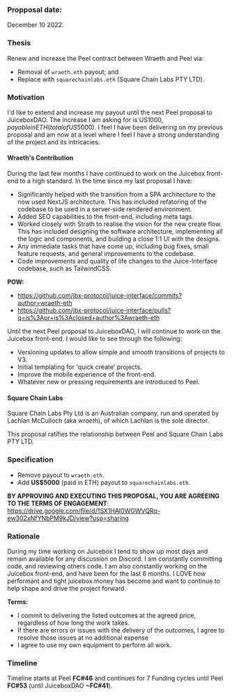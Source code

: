 ### **Propposal date:**

December 10 2022.

### **Thesis**

Renew and increase the Peel contract between Wraeth and Peel via:

- Removal of `wraeth.eth` payout; and
- Replace with `squarechainlabs.eth` (Square Chain Labs PTY LTD).

### **Motivation**

I'd like to extend and increase my payout until the next Peel proposal to JuiceboxDAO. The increase I am asking for is US$1000, payable in ETH (total of US$5000). I feel I have been delivering on my previous proposal and am now at a level where I feel I have a strong understanding of the project and its intricacies.

#### **Wraeth's Contribution**

During the last few months I have continued to work on the Juicebox front-end to a high standard. In the time since my last proposal I have:

- Significantly helped with the transition from a SPA architecture to the now used NextJS architecture. This has included refatoring of the codebase to be used in a server-side rendered environment.
- Added SEO capabilities to the front-end, including meta tags.
- Worked closely with Strath to realise the vision for the new create flow. This has included designing the software architecture, implementing all the logic and components, and building a close 1:1 UI with the designs.
- Any immediate tasks that have come up, including bug fixes, small feature requests, and general improvements to the codebase.
- Code improvements and quality of life changes to the Juice-Interface codebase, such as TailwindCSS.

**POW:**

- https://github.com/jbx-protocol/juice-interface/commits?author=wraeth-eth
- https://github.com/jbx-protocol/juice-interface/pulls?q=is%3Apr+is%3Aclosed+author%3Awraeth-eth

Until the next Peel proposal to JuiceboxDAO, I will continue to work on the Juicebox front-end. I would like to see through the following:

- Versioning updates to allow simple and smooth transitions of projects to V3.
- Initial templating for 'quick create' projects.
- Improve the mobile experience of the front-end.
- Whatever new or pressing requirements are introduced to Peel.

#### **Square Chain Labs**

Square Chain Labs Pty Ltd is an Australian company, run and operated by Lachlan McCulloch (aka _wraeth_), of which Lachlan is the sole director.

This proposal ratifies the relationship between Peel and Square Chain Labs PTY LTD.

### **Specification**

- Remove payout to `wraeth.eth`.
- Add **US$5000** (paid in ETH) payout to `squarechainlabs.eth`.

**BY APPROVING AND EXECUTING THIS PROPOSAL, YOU ARE AGREEING TO THE TERMS OF ENGAGEMENT**: https://drive.google.com/file/d/1SX1HAI0WGWVQRq-ew302xNfYNbPM9kJD/view?usp=sharing

### **Rationale**

During my time working on Juicebox I tend to show up most days and remain available for any discussion on Discord. I am constantly committing code, and reviewing others code. I am also constantly working on the Juicebox front-end, and have been for the last 6 months. I LOVE how performant and tight juicebox.money has become and want to continue to help shape and drive the project forward.

**Terms:**

- I commit to delivering the listed outcomes at the agreed price, regardless of how long the work takes.
- If there are errors or issues with the delivery of the outcomes, I agree to resolve those issues at no additional expense
- I agree to use my own equipment to perform all work.

### **Timeline**

Timeline starts at Peel **FC#46** and continues for 7 Funding cycles until Peel **FC#53** (until JuiceboxDAO **~FC#41**).
